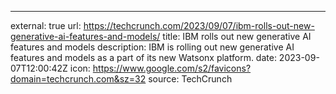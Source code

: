 ---
external: true
url: https://techcrunch.com/2023/09/07/ibm-rolls-out-new-generative-ai-features-and-models/
title: IBM rolls out new generative AI features and models
description: IBM is rolling out new generative AI features and models as a part of its new Watsonx platform.
date: 2023-09-07T12:00:42Z
icon: https://www.google.com/s2/favicons?domain=techcrunch.com&sz=32
source: TechCrunch